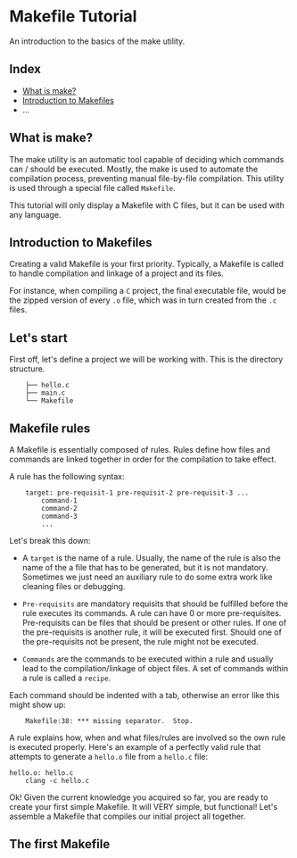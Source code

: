 # Makefile Tutorial
An introduction to the basics of the make utility.


## Index

- [What is make?](#index-1)
- [Introduction to Makefiles](#index-2)
- ...

## <a name="index-1">What is make?</a>

The make utility is an automatic tool capable of deciding which commands can / should be executed. Mostly, the make is used to automate the compilation process, preventing manual file-by-file compilation. This utility is used through a special file called `Makefile`.

This tutorial will only display a Makefile with C files, but it can be used with any language.

## <a name="index-2">Introduction to Makefiles</a>
Creating a valid Makefile is your first priority. Typically, a Makefile is called to handle compilation and linkage of a project and its files.

For instance, when compiling a `C` project, the final executable file, would be the zipped version of every `.o` file, which was in turn created from the `.c` files.

## <a name="index-3">Let's start</a>
First off, let's define a project we will be working with. This is the directory structure.

		├── hello.c 
		├── main.c
		└── Makefile

## <a name="index-4">Makefile rules</a>
A Makefile is essentially composed of rules. Rules define how files and commands are linked together in order for the compilation to take effect.

A rule has the following syntax:

```		
	target: pre-requisit-1 pre-requisit-2 pre-requisit-3 ...
		command-1
		command-2
		command-3
		...
```

Let's break this down:

- A `target` is the name of a rule. Usually, the name of the rule is also the name of the a file that has to be generated, but it is not mandatory. Sometimes we just need an auxiliary rule to do some extra work like cleaning files or debugging.

- `Pre-requisits` are mandatory requisits that should be fulfilled before the rule executes its commands. A rule can have 0 or more pre-requisites. Pre-requisits can be files that should be present or other rules. If one of the pre-requisits is another rule, it will be executed first. Should one of the pre-requisits not be present, the rule might not be executed.

- `Commands` are the commands to be executed within a rule and usually lead to the compilation/linkage of object files. A set of commands within a rule is called a `recipe`.

Each command should be indented with a tab, otherwise an error like this might show up:

		Makefile:38: *** missing separator.  Stop.


A rule explains how, when and what files/rules are involved so the own rule is executed properly.
Here's an example of a perfectly valid rule that attempts to generate a `hello.o` file from a `hello.c` file:

	hello.o: hello.c
		clang -c hello.c

Ok! Given the current knowledge you acquired so far, you are ready to create your first simple Makefile. It will VERY simple, but functional! Let's assemble a Makefile that compiles our initial project all together.

## <a name="index-5">The first Makefile</a>
<!-- 

## <a name="index-4">Implicit rules</a> 
	Implicit rule for C:
		$(CC) $(CPPFLAGS) $(CFLAGS) -c
	Implicit rule for C++:
		$(CXX) $(CPPFLAGS) $(CXXFLAGS) -c

-->